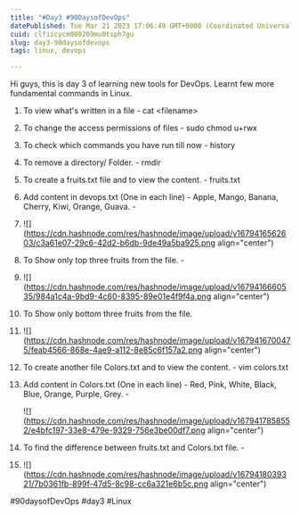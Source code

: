 ```yaml
---
title: "#Day3 #90DaysofDevOps"
datePublished: Tue Mar 21 2023 17:06:49 GMT+0000 (Coordinated Universal Time)
cuid: clfiicycm000209mu0tsph7gu
slug: day3-90daysofdevops
tags: linux, devops

---
```


Hi guys, this is day 3 of learning new tools for DevOps. Learnt few more fundamental commands in Linux.

1. To view what's written in a file - cat &lt;filename&gt;
    
2. To change the access permissions of files - sudo chmod u+rwx
    
3. To check which commands you have run till now - history
    
4. To remove a directory/ Folder. - rmdir
    
5. To create a fruits.txt file and to view the content. - fruits.txt
    
6. Add content in devops.txt (One in each line) - Apple, Mango, Banana, Cherry, Kiwi, Orange, Guava. -
    
7. ![](https://cdn.hashnode.com/res/hashnode/image/upload/v1679416562603/c3a61e07-29c6-42d2-b6db-9de49a5ba925.png align="center")
    
8. To Show only top three fruits from the file. -
    
9. ![](https://cdn.hashnode.com/res/hashnode/image/upload/v1679416660535/984a1c4a-9bd9-4c60-8395-89e01e4f9f4a.png align="center")
    
10. To Show only bottom three fruits from the file.
    
11. ![](https://cdn.hashnode.com/res/hashnode/image/upload/v1679416700475/feab4566-868e-4ae9-a112-8e85c6f157a2.png align="center")
    
12. To create another file Colors.txt and to view the content. - vim colors.txt
    
13. Add content in Colors.txt (One in each line) - Red, Pink, White, Black, Blue, Orange, Purple, Grey. -
    
    ![](https://cdn.hashnode.com/res/hashnode/image/upload/v1679417858552/e4bfc197-33e8-479e-9329-756e3be00df7.png align="center")
    
14. To find the difference between fruits.txt and Colors.txt file. -
    
15. ![](https://cdn.hashnode.com/res/hashnode/image/upload/v1679418039321/7b0361fb-899f-47d5-8c98-cc6a321e6b5c.png align="center")
    

#90daysofDevOps #day3 #Linux